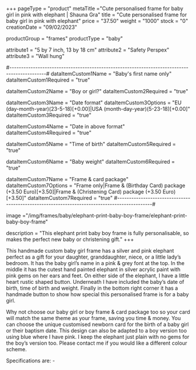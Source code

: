 +++
pageType = "product"
metaTitle ="Cute personalised frame for baby girl in pink with elephant | Shauna Gra"
title = "Cute personalised frame for baby girl in pink with elephant"
price = "37.50"
weight = "1000"
stock = "0"
creationDate = "09/02/2023"

productGroup = "frames"
productType = "baby"
 
attribute1 = "5 by 7 inch, 13 by 18 cm" 
attribute2 = "Safety Perspex"
attribute3 = "Wall hung"
 
#---------------------------------------------------------------------------------------------#
dataItemCustom1Name = "Baby's first name only"
dataItemCustom1Required = "true"

dataItemCustom2Name = "Boy or girl?"
dataItemCustom2Required = "true"

dataItemCustom3Name = "Date format"
dataItemCustom3Options = "EU (day-month-year)(23-5-18)[+0.00]|USA (month-day-year)(5-23-18)[+0.00]"
dataItemCustom3Required = "true"

dataItemCustom4Name = "Date in above format"
dataItemCustom4Required = "true"

dataItemCustom5Name = "Time of birth"
dataItemCustom5Required = "true"

dataItemCustom6Name = "Baby weight"
dataItemCustom6Required = "true"

dataItemCustom7Name = "Frame & card package"
dataItemCustom7Options = "Frame only|Frame & (Birthday Card) package (+3.50 Euro)[+3.50]|Frame & (Christening Card) package (+3.50 Euro)[+3.50]"
dataItemCustom7Required = "true"
#---------------------------------------------------------------------------------------------#
 
image ="/img/frames/baby/elephant-print-baby-boy-frame/elephant-print-baby-boy-frame"

description = "This elephant print baby boy frame is fully personalisable, so makes the perfect new baby or christening gift."
+++

This handmade custom baby girl frame has a silver and pink elephant perfect as a gift for your daughter, granddaughter, niece, or a little lady’s bedroom. It has the baby girl’s name in a pink & grey font at the top. In the middle it has the cutest hand painted elephant in silver acrylic paint with pink gems on her ears and feet. On either side of the elephant, I have a little heart rustic shaped button. Underneath I have included the baby’s date of birth, time of birth and weight. Finally in the bottom right corner it has a handmade button to show how special this personalised frame is for a baby girl.

Why not choose our baby girl or boy frame & card package too so your card will match the same theme as your frame, saving you time & money. You can choose the unique customised newborn card for the birth of a baby girl or their baptism date. This design can also be adapted to a boy version too using blue where I have pink. I keep the elephant just plain with no gems for the boy’s version too. Please contact me if you would like a different colour scheme.

Specifications are: -
